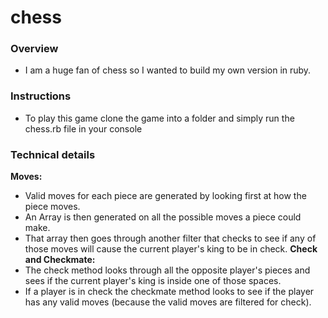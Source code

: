 # chess

### Overview

- I am a huge fan of chess so I wanted to build my own version in ruby.

### Instructions

- To play this game clone the game into a folder and simply run the chess.rb file in your console

### Technical details

**Moves:**  
- Valid moves for each piece are generated by looking first at how the piece moves.  
- An Array is then generated on all the possible moves a piece could make.
- That array then goes through another filter that checks to see if any of those moves will cause the current player's king to be in check.
**Check and Checkmate:**
- The check method looks through all the opposite player's pieces and sees if the current player's king is inside one of those spaces.
- If a player is in check the checkmate method looks to see if the player has any valid moves (because the valid moves are filtered for check).
